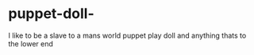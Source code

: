 # puppet-doll-
I like to be a slave to a mans world puppet play doll and anything thats to the lower end
